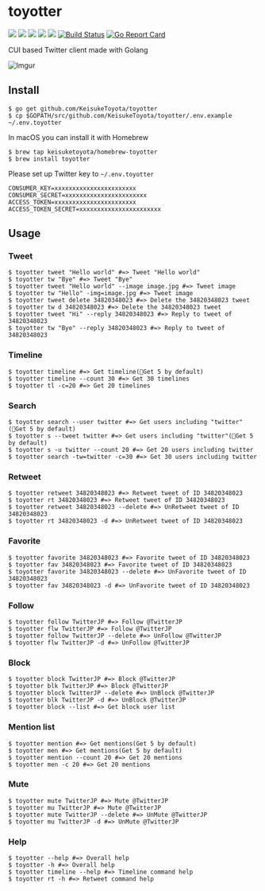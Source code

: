 # toyotter
![](https://img.shields.io/github/stars/KeisukeToyota/toyotter.svg)
![](https://img.shields.io/github/release/KeisukeToyota/toyotter.svg)
![](https://img.shields.io/github/issues/KeisukeToyota/toyotter.svg)
![](https://img.shields.io/github/forks/KeisukeToyota/toyotter.svg)
![](https://img.shields.io/github/license/KeisukeToyota/toyotter.svg)
[![Build Status](https://travis-ci.org/KeisukeToyota/toyotter.svg?branch=master)](https://travis-ci.org/KeisukeToyota/toyotter)
[![Go Report Card](https://goreportcard.com/badge/github.com/KeisukeToyota/toyotter)](https://goreportcard.com/report/github.com/KeisukeToyota/toyotter)

CUI based Twitter client made with Golang

![Imgur](https://i.imgur.com/JjzlCnh.png)

## Install

```shell
$ go get github.com/KeisukeToyota/toyotter
$ cp $GOPATH/src/github.com/KeisukeToyota/toyotter/.env.example ~/.env.toyotter
```

In macOS you can install it with Homebrew
```shell
$ brew tap keisuketoyota/homebrew-toyotter
$ brew install toyotter
```

Please set up Twitter key to `~/.env.toyotter`
```
CONSUMER_KEY=xxxxxxxxxxxxxxxxxxxxxxx
CONSUMER_SECRET=xxxxxxxxxxxxxxxxxxxxxxx
ACCESS_TOKEN=xxxxxxxxxxxxxxxxxxxxxxx
ACCESS_TOKEN_SECRET=xxxxxxxxxxxxxxxxxxxxxxx
```

## Usage

### Tweet
```shell
$ toyotter tweet "Hello world" #=> Tweet "Hello world"
$ toyotter tw "Bye" #=> Tweet "Bye"
$ toyotter tweet "Hello world" --image image.jpg #=> Tweet image
$ toyotter tw "Hello" -img=image.jpg #=> Tweet image
$ toyotter tweet delete 34820348023 #=> Delete the 34820348023 tweet
$ toyotter tw d 34820348023 #=> Delete the 34820348023 tweet
$ toyotter tweet "Hi" --reply 34820348023 #=> Reply to tweet of 34820348023
$ toyotter tw "Bye" --reply 34820348023 #=> Reply to tweet of 34820348023
```

### Timeline
```shell
$ toyotter timeline #=> Get timeline(Get 5 by default)
$ toyotter timeline --count 30 #=> Get 30 timelines
$ toyotter tl -c=20 #=> Get 20 timelines
```

### Search
```shell
$ toyotter search --user twitter #=> Get users including "twitter"(Get 5 by default)
$ toyotter s --tweet twitter #=> Get users including "twitter"(Get 5 by default)
$ toyotter s -u twitter --count 20 #=> Get 20 users including twitter
$ toyotter search -tw=twitter -c=30 #=> Get 30 users including twitter
```

### Retweet
```shell
$ toyotter retweet 34820348023 #=> Retweet tweet of ID 34820348023
$ toyotter rt 34820348023 #=> Retweet tweet of ID 34820348023
$ toyotter retweet 34820348023 --delete #=> UnRetweet tweet of ID 34820348023
$ toyotter rt 34820348023 -d #=> UnRetweet tweet of ID 34820348023
```

### Favorite
```shell
$ toyotter favorite 34820348023 #=> Favorite tweet of ID 34820348023
$ toyotter fav 34820348023 #=> Favorite tweet of ID 34820348023
$ toyotter favorite 34820348023 --delete #=> UnFavorite tweet of ID 34820348023
$ toyotter fav 34820348023 -d #=> UnFavorite tweet of ID 34820348023
```

### Follow
```shell
$ toyotter follow TwitterJP #=> Follow @TwitterJP
$ toyotter flw TwitterJP #=> Follow @TwitterJP
$ toyotter follow TwitterJP --delete #=> UnFollow @TwitterJP
$ toyotter flw TwitterJP -d #=> UnFollow @TwitterJP
```

### Block
```shell
$ toyotter block TwitterJP #=> Block @TwitterJP
$ toyotter blk TwitterJP #=> Block @TwitterJP
$ toyotter block TwitterJP --delete #=> UnBlock @TwitterJP
$ toyotter blk TwitterJP -d #=> UnBlock @TwitterJP
$ toyotter block --list #=> Get block user list
```

### Mention list
```shell
$ toyotter mention #=> Get mentions(Get 5 by default)
$ toyotter men #=> Get mentions(Get 5 by default)
$ toyotter mention --count 20 #=> Get 20 mentions
$ toyotter men -c 20 #=> Get 20 mentions
```

### Mute
```shell
$ toyotter mute TwitterJP #=> Mute @TwitterJP
$ toyotter mu TwitterJP #=> Mute @TwitterJP
$ toyotter mute TwitterJP --delete #=> UnMute @TwitterJP
$ toyotter mu TwitterJP -d #=> UnMute @TwitterJP
```

### Help
```shell
$ toyotter --help #=> Overall help
$ toyotter -h #=> Overall help
$ toyotter timeline --help #=> Timeline command help
$ toyotter rt -h #=> Retweet command help
```
